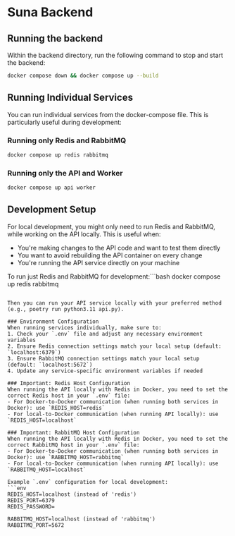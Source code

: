 # Suna Backend

## Running the backend

Within the backend directory, run the following command to stop and start the backend:
```bash
docker compose down && docker compose up --build
```

## Running Individual Services

You can run individual services from the docker-compose file. This is particularly useful during development:

### Running only Redis and RabbitMQ
```bash
docker compose up redis rabbitmq
```

### Running only the API and Worker
```bash
docker compose up api worker
```

## Development Setup

For local development, you might only need to run Redis and RabbitMQ, while working on the API locally. This is useful when:
- You're making changes to the API code and want to test them directly
- You want to avoid rebuilding the API container on every change
- You're running the API service directly on your machine

To run just Redis and RabbitMQ for development:```bash
docker compose up redis rabbitmq
```

Then you can run your API service locally with your preferred method (e.g., poetry run python3.11 api.py).

### Environment Configuration
When running services individually, make sure to:
1. Check your `.env` file and adjust any necessary environment variables
2. Ensure Redis connection settings match your local setup (default: `localhost:6379`)
3. Ensure RabbitMQ connection settings match your local setup (default: `localhost:5672`)
4. Update any service-specific environment variables if needed

### Important: Redis Host Configuration
When running the API locally with Redis in Docker, you need to set the correct Redis host in your `.env` file:
- For Docker-to-Docker communication (when running both services in Docker): use `REDIS_HOST=redis`
- For local-to-Docker communication (when running API locally): use `REDIS_HOST=localhost`

### Important: RabbitMQ Host Configuration
When running the API locally with Redis in Docker, you need to set the correct RabbitMQ host in your `.env` file:
- For Docker-to-Docker communication (when running both services in Docker): use `RABBITMQ_HOST=rabbitmq`
- For local-to-Docker communication (when running API locally): use `RABBITMQ_HOST=localhost`

Example `.env` configuration for local development:
```env
REDIS_HOST=localhost (instead of 'redis')
REDIS_PORT=6379
REDIS_PASSWORD=

RABBITMQ_HOST=localhost (instead of 'rabbitmq')
RABBITMQ_PORT=5672
```
